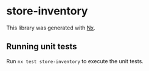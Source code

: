 # store-inventory

This library was generated with [Nx](https://nx.dev).

## Running unit tests

Run `nx test store-inventory` to execute the unit tests.
